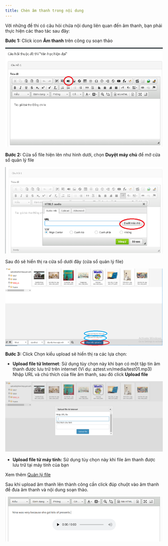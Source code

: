```yaml
---
title: Chèn âm thanh trong nội dung
---
```


Với những đề thi có câu hỏi chứa nội dung liên quan đến âm thanh, bạn phải thực hiện các thao tác sau đây: 

**Bước 1:** Click icon **Âm thanh** trên công cụ soạn thảo

![](../images/test/them-am-thanh-1.png) 

**Bước 2:** Cửa sổ file hiện lên như hình dưới, chọn **Duyệt máy chủ** để mở cửa sổ quản lý file

![](../images/test/them-am-thanh-2.png) 

Sau đó sẽ hiển thị ra cửa sổ dưới đây (cửa sổ quản lý file)

![](../images/test/them-am-thanh-3.png) 

**Bước 3:** Click Chọn kiểu upload sẽ hiển thị ra các lựa chọn: 

- **Upload file từ Internet**: Sử dụng tùy chọn này khi bạn có một tập tin âm thanh được lưu trữ trên internet (Ví dụ: aztest.vn/media/test01.mp3) Nhập URL và chú thích của file âm thanh, sau đó click **Upload file**

![](../images/test/them-am-thanh-4.png)
 
- **Upload  file  từ máy tính:** Sử dụng tùy chọn này khi file âm thanh được lưu trữ tại máy tính của bạn

Xem thêm  [Quản lý file](/system/#quan-ly-file)

Sau khi upload  âm thanh lên thành công cần click đúp chuột vào âm thanh để đưa âm thanh và nội dung soạn thảo. 

![](../images/test/chen-am-thanh-trong-noi-dung.png) 